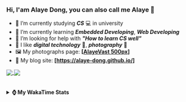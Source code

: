 ### Hi, **I'am Alaye Dong**, you can also call me **Alaye** 👋

- 📖 I’m currently studying ***CS*** 💻 in university
- 🌱 I’m currently learning ***Embedded Developing***, ***Web Developing***
- 🤔 I’m looking for help with ***"How to learn CS well"***
- 🤩 I like ***digital technology*** 📱, ***photography*** 📸
- 🖼️ My photographs page: **[[AlayeVast 500px](https://500px.com.cn/AlayeVast)]**
- 📰 My blog site: **[https://alaye-dong.github.io/]**

<!--
[![Alaye's GitHub stats](https://github-readme-stats.vercel.app/api?username=Alaye-Dong&custom_title=Alaye%20Dong`s%20GitHub%20stats&show_icons=true&rank_icon=percentile&theme=transparent&include_all_commits=true&count_private=true)](https://github.com/anuraghazra/github-readme-stats) 
[![Top Langs](https://github-readme-stats.vercel.app/api/top-langs/?username=Alaye-Dong\&layout=compact&theme=transparent)](https://github.com/anuraghazra/github-readme-stats)
-->
<a href="https://github.com/anuraghazra/github-readme-stats">
  <img height=200 align="center" src="https://github-readme-stats.vercel.app/api?username=Alaye-Dong&custom_title=Alaye%20Dong`s%20GitHub%20stats&show_icons=true&rank_icon=percentile&theme=transparent&include_all_commits=true&count_private=true" />
</a>
<a href="https://github.com/anuraghazra/convoychat">
  <img height=200 align="center" src="https://github-readme-stats.vercel.app/api/top-langs/?username=Alaye-Dong&layout=compact&theme=transparent&include_all_commits=true&count_private=true&langs_count=8&card_width=300" />
</a>

<br />
<br />

<div style="display:none"> 
  <img src="https://visitor-badge.laobi.icu/badge?page_id=Alaye-Dong.Alaye-Dong"/>
</div>
<br />

<details>	
  <summary><b> ⌚ My WakaTime Stats </b></summary>

<br />

<!--START_SECTION:waka-->
![Code Time](http://img.shields.io/badge/Code%20Time-263%20hrs%2051%20mins-blue)

![Profile Views](http://img.shields.io/badge/Profile%20Views-3-blue)

![Lines of code](https://img.shields.io/badge/From%20Hello%20World%20I%27ve%20Written-780.8%20thousand%20lines%20of%20code-blue)

**🐱 My GitHub Data** 

> 📦 68.2 kB Used in GitHub's Storage 
 > 
> 🏆 0 Contributions in the Year 2024
 > 
> 🚫 Not Opted to Hire
 > 
> 📜 12 Public Repositories 
 > 
> 🔑 5 Private Repositories 
 > 
**I'm a Night 🦉** 

```text
🌞 Morning                57 commits          █░░░░░░░░░░░░░░░░░░░░░░░░   05.58 % 
🌆 Daytime                354 commits         █████████░░░░░░░░░░░░░░░░   34.67 % 
🌃 Evening                399 commits         ██████████░░░░░░░░░░░░░░░   39.08 % 
🌙 Night                  211 commits         █████░░░░░░░░░░░░░░░░░░░░   20.67 % 
```
📅 **I'm Most Productive on Sunday** 

```text
Monday                   147 commits         ████░░░░░░░░░░░░░░░░░░░░░   14.40 % 
Tuesday                  118 commits         ███░░░░░░░░░░░░░░░░░░░░░░   11.56 % 
Wednesday                114 commits         ███░░░░░░░░░░░░░░░░░░░░░░   11.17 % 
Thursday                 167 commits         ████░░░░░░░░░░░░░░░░░░░░░   16.36 % 
Friday                   134 commits         ███░░░░░░░░░░░░░░░░░░░░░░   13.12 % 
Saturday                 129 commits         ███░░░░░░░░░░░░░░░░░░░░░░   12.63 % 
Sunday                   212 commits         █████░░░░░░░░░░░░░░░░░░░░   20.76 % 
```


📊 **This Week I Spent My Time On** 

```text
💬 Programming Languages: 
TypeScript               9 hrs 22 mins       ████████░░░░░░░░░░░░░░░░░   33.26 % 
Markdown                 5 hrs 5 mins        █████░░░░░░░░░░░░░░░░░░░░   18.06 % 
Vue.js                   3 hrs 19 mins       ███░░░░░░░░░░░░░░░░░░░░░░   11.80 % 
Python                   2 hrs 41 mins       ██░░░░░░░░░░░░░░░░░░░░░░░   09.57 % 
HTML                     2 hrs 4 mins        ██░░░░░░░░░░░░░░░░░░░░░░░   07.39 % 

🔥 Editors: 
VS Code                  26 hrs 32 mins      ████████████████████████░   94.15 % 
IntelliJ IDEA            1 hr 39 mins        █░░░░░░░░░░░░░░░░░░░░░░░░   05.85 % 

🐱‍💻 Projects: 
JXUT-BST-IO-VitePress-For17 hrs 58 mins      ████████████████░░░░░░░░░   63.74 % 
Python_Study             2 hrs 42 mins       ██░░░░░░░░░░░░░░░░░░░░░░░   09.59 % 
FrontEnd_Class           2 hrs 20 mins       ██░░░░░░░░░░░░░░░░░░░░░░░   08.30 % 
Unknown Project          1 hr 42 mins        ██░░░░░░░░░░░░░░░░░░░░░░░   06.08 % 
Class1204                1 hr 17 mins        █░░░░░░░░░░░░░░░░░░░░░░░░   04.60 % 
```

**I Mostly Code in C** 

```text
C                        7 repos             █████████░░░░░░░░░░░░░░░░   36.84 % 
C++                      3 repos             ████░░░░░░░░░░░░░░░░░░░░░   15.79 % 
TypeScript               3 repos             ████░░░░░░░░░░░░░░░░░░░░░   15.79 % 
Vue                      1 repo              █░░░░░░░░░░░░░░░░░░░░░░░░   05.26 % 
SCSS                     1 repo              █░░░░░░░░░░░░░░░░░░░░░░░░   05.26 % 
```



**Timeline**

![Lines of Code chart](https://raw.githubusercontent.com/Alaye-Dong/Alaye-Dong/main/assets/bar_graph.png)


 Last Updated on 06/12/2024 18:48:09 UTC
<!--END_SECTION:waka-->

</details>
